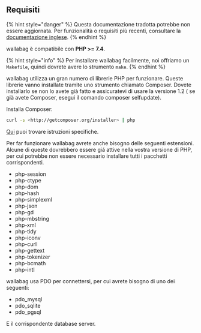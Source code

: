 Requisiti
---------

{% hint style="danger" %}
Questa documentazione tradotta potrebbe non essere aggiornata. Per funzionalità o requisiti più recenti, consultare la [documentazione inglese](https://doc.wallabag.org/en/).
{% endhint %}

wallabag è compatibile con **PHP >= 7.4**.

{% hint style="info" %}
Per installare wallabag facilmente, noi offriamo un `Makefile`, quindi dovrete avere lo strumento `make`.
{% endhint %}

wallabag utilizza un gran numero di librerie PHP per funzionare. Queste
librerie vanno installate tramite uno strumento chiamato Composer.
Dovete installarlo se non lo avete già fatto e assicuratevi di usare la
versione 1.2 ( se già avete Composer, esegui il comando composer
selfupdate).

Installa Composer:

```bash
curl -s <http://getcomposer.org/installer> | php
```

[Qui](https://getcomposer.org/doc/00-intro.md) puoi trovare istruzioni
specifiche.

Per far funzionare wallabag avrete anche bisogno delle seguenti
estensioni. Alcune di queste dovrebbero essere giá attive nella vostra
versione di PHP, per cui potrebbe non essere necessario installare tutti
i pacchetti corrispondenti.

-   php-session
-   php-ctype
-   php-dom
-   php-hash
-   php-simplexml
-   php-json
-   php-gd
-   php-mbstring
-   php-xml
-   php-tidy
-   php-iconv
-   php-curl
-   php-gettext
-   php-tokenizer
-   php-bcmath
-   php-intl

wallabag usa PDO per connettersi, per cui avrete bisogno di uno dei
seguenti:

* pdo_mysql
* pdo_sqlite
* pdo_pgsql

E il corrispondente database server.
